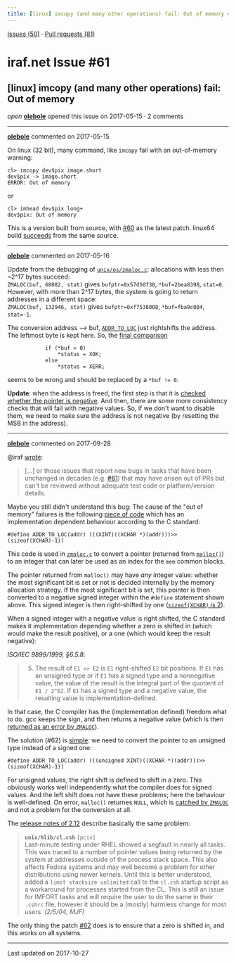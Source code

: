 ```yaml
---
title: [linux] imcopy (and many other operations) fail: Out of memory #61
---
```


[Issues (50)](https://iraf-community.github.io/iraf-v216/issues) · [Pull requests (81)](https://iraf-community.github.io/iraf-v216/issues/pulls)

# iraf.net Issue #61
## [linux] imcopy (and many other operations) fail: Out of memory
*open* **[olebole](https://github.com/olebole)** opened this issue on 2017-05-15 · 2 comments

- - - -

**[olebole](https://github.com/olebole)** commented on 2017-05-15

On linux (32 bit), many command, like `imcopy` fail with an out-of-memory warning:  
```  
cl> imcopy dev$pix image.short  
dev$pix -> image.short  
ERROR: Out of memory  
```  
or  
```  
cl> imhead dev$pix long+  
dev$pix: Out of memory  
```  
This is a version built from source, with [#60](https://iraf-community.github.io/iraf-v216/issues/60) as the latest patch. linux64 build [succeeds](https://travis-ci.org/olebole/iraf-v216/jobs/232477413) from the same source.
- - - -

**[olebole](https://github.com/olebole)** commented on 2017-05-16

Update from the debugging of [`unix/os/zmaloc.c`](https://github.com/iraf-community/iraf/blob/9590f45760a4791f3305407fb51c87f1282b32be/unix/os/zmaloc.c): allocations with less then ~2^17 bytes succeed:  
`ZMALOC(buf, 68082, stat)` gives `bufptr=0x57d50730`, `*buf=2bea8398`, `stat=0`.  
However, with more than 2^17 bytes, the system is going to return addresses in a different space:  
`ZMALOC(buf, 132946, stat)` gives `bufptr=0xf7538008`, `*buf=fba9c004`, `stat=-1`.  
  
The conversion address --> buf, [`ADDR_TO_LOC`](https://github.com/iraf-community/iraf/blob/9590f45760a4791f3305407fb51c87f1282b32be/unix/hlib/libc/kernel.h#L51) just rightshifts the address. The leftmost byte is kept here. So, the [final comparison](https://github.com/iraf-community/iraf/blob/9590f45760a4791f3305407fb51c87f1282b32be/unix/os/zmaloc.c#L30-L33)  
```  
            if (*buf > 0)  
                *status = XOK;  
            else  
                *status = XERR;  
```  
seems to be wrong and should be replaced by a `*buf != 0`.  
  
__Update__: when the address is freed, the first step is that it is [checked whether the pointer is negative](https://github.com/iraf-community/iraf/blob/9590f45760a4791f3305407fb51c87f1282b32be/sys/nmemio/mfree.x#L29). And then, there are some more consistency checks that will fail with negative values. So, if we don't want to disable them, we need to make sure the address is not negative (by resetting the MSB in the address).
- - - -

**[olebole](https://github.com/olebole)** commented on 2017-09-28

@iraf [wrote](http://iraf.net/forum/viewtopic.php?showtopic=1469680#1469716):  
> [...] or those issues that report new bugs in tasks that have been unchanged in decades (e.g. [#61](https://iraf-community.github.io/iraf-v216/issues/61)) that may have arisen out of PRs but can't be reviewed without adequate test code or platform/version details.  
  
Maybe you still didn't understand this bug: The cause of the "out of memory" failures is the following [piece of code](https://github.com/iraf-community/iraf/blob/master/unix/hlib/libc/kernel.h#L51) which has an implementation dependent behaviour according to the C standard:  
```  
#define	ADDR_TO_LOC(addr) (((XINT)((XCHAR *)(addr)))>>(sizeof(XCHAR)-1))  
```  
This code is used in [`zmaloc.c`](https://github.com/iraf-community/iraf/blob/9590f45760a4791f3305407fb51c87f1282b32be/unix/os/zmaloc.c#L29) to convert a pointer (returned from [`malloc()`](http://manpages.org/malloc/3))  to an integer that can later be used as an index for the `mem` common blocks.  
  
The pointer returned from `malloc()` may have _any_ integer value: whether the most significant bit is set or not is decided internally by the memory allocation strategy. If the most significant bit is set, this pointer is then converted to a negative signed integer within the `#define` statement shown above. This signed integer is then right-shifted by one ([`sizeof(XCHAR)` is 2](https://github.com/iraf-community/iraf/blob/9590f45760a4791f3305407fb51c87f1282b32be/unix/hlib/libc/spp.h#L77)).  
  
When a signed integer with a negative value is right shifted, the C standard makes it implementation depending whether a zero is shifted in (which would make the result positive), or a one (which would keep the result negative):  
  
_ISO/IEC 9899/1999, §6.5.8_:  
> 5. The result of `E1 >> E2` is `E1` right-shifted `E2` bit positions. If `E1` has an unsigned type or if `E1` has a signed type and a nonnegative value, the value of the result is the integral part of the quotient of `E1 / 2^E2`. If `E1` has a signed type and a negative value, the resulting value is implementation-defined.  
  
In that case, the C compiler has the (implementation defined) freedom what to do. gcc keeps the sign, and then returns a negative value (which is then [returned as an error by `ZMALOC`](https://github.com/iraf-community/iraf/blob/9590f45760a4791f3305407fb51c87f1282b32be/unix/os/zmaloc.c#L33)).  
  
The solution (#62) is [simple](https://github.com/iraf-community/iraf/pull/62/files#diff-2745ad678809be0d82cb725b88a6df2f): we need to convert the pointer to an unsigned type instead of a signed one:  
```  
#define	ADDR_TO_LOC(addr) (((unsigned XINT)((XCHAR *)(addr)))>>(sizeof(XCHAR)-1))  
```  
For unsigned values, the right shift is defined to shift in a zero. This obviously works well independently what the compiler does for signed values. And the left shift does not have these problems; here the behaviour is well-defined. On error, `malloc()` returnes `NULL`, which is [catched by `ZMALOC`](https://github.com/iraf-community/iraf/blob/9590f45760a4791f3305407fb51c87f1282b32be/unix/os/zmaloc.c#L35) and not a problem for the conversion at all.  
  
The [release notes of 2.12](https://github.com/iraf-community/iraf/blob/9590f45760a4791f3305407fb51c87f1282b32be/doc/notes.v212#L1065-L1075) describe basically the same problem:  
  
>  __`unix/hlib/cl.csh`__ `[pcix]`  
> Last-minute testing under RHEL showed a segfault in nearly all tasks.  This was traced to a number of pointer values being returned by the system at addresses outside of the process stack space. This also affects Fedora systems and may well become a problem for other distributions using newer kernels.  Until this is better understood, added a `limit stacksize unlimited` call to the `cl.csh` startup script as a workaround for processes started from the CL. This is still an issue for IMFORT tasks and will require the user to do the same in their `.cshrc` file, however it should be a (mostly) harmless change for most users.  _(2/5/04, MJF)_  
  
The only thing the patch [#62](https://iraf-community.github.io/iraf-v216/issues/62) does is to ensure that a zero is shifted in, and this works on all systems.

- - - -

Last updated on 2017-10-27

